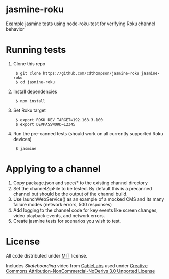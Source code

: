 # jasmine-roku
Example jasmine tests using node-roku-test for verifying Roku channel behavior


# Running tests

1. Clone this repo

        $ git clone https://github.com/cdthompson/jasmine-roku jasmine-roku
        $ cd jasmine-roku

2. Install dependencies

        $ npm install

3. Set Roku target

        $ export ROKU_DEV_TARGET=192.168.3.100
        $ export DEVPASSWORD=12345

4. Run the pre-canned tests (should work on all currently supported Roku devices)

        $ jasmine


# Applying to a channel

1. Copy package.json and spec/* to the existing channel directory
2. Set the channelZipFile to be tested.  By default this is a precanned channel but should be the output of the channel build.
3. Use launchWebService() as an example of a mocked CMS and its many failure modes (network errors, 500 responses)
4. Add logging to the channel code for key events like screen changes, video playback events, and network errors.
5. Create jasmine tests for scenarios you wish to test.




# License


All code distributed under [MIT]() license.

Includes *Skateboarding* video from [CableLabs](http://fourkay.cablelabs.com/) used under [Creative Commons Attribution-NonCommercial-NoDerivs 3.0 Unported License](http://fourkay.cablelabs.com/license/)



